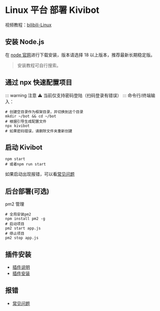 # Linux 平台 部署 Kivibot

视频教程：[bilibili-Linux](https://www.bilibili.com/video/BV19xrkYnEEj/)

## 安装 Node.js

在 [node 官网](https://nodejs.org/zh-cn/download/)进行下载安装，版本请选择 18 以上版本，推荐最新长期稳定版。

> 安装教程可自行搜索。

<!-- ## 安装 Pupbot CLI
命令行/终端输入：
``` shell
npm i -g pupbot
```
下载慢，可使用国内源(备用)：
``` shell
npm i -g pupbot --registry https://registry.npmmirror.com
``` -->

## 通过 npx 快速配置项目

::: warning 注意 ⚠️
当前仅支持密码登陆（扫码登录有错误）
:::
命令行/终端输入：

```shell
# 创建空目录作为框架目录，并切换到这个目录
mkdir ~/bot && cd ~/bot
# 根据引导生成配置文件
npx kivibot
# 如果密码错误，请删除文件夹重新创建
```

## 启动 Kivibot

```shell
npm start
# 或者npm run start
```

如果启动出现报错，可以看[常见问题](/start/problem)

## 后台部署(可选)

pm2 管理

```shell
# 全局安装pm2
npm install pm2 -g
# 启动项目
pm2 start app.js
# 停止项目
pm2 stop app.js
```

## 插件安装

- [插件说明](/plugin/note)
- [插件安装](/plugin/install)

## 报错

- [常见问题](/start/problem)
